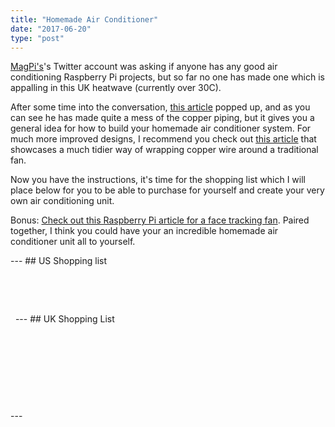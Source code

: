```yaml
---
title: "Homemade Air Conditioner"
date: "2017-06-20"
type: "post"
---
```


[MagPi's](https://twitter.com/TheMagP1/status/877082289850785793)'s Twitter account was asking if anyone has any good air conditioning Raspberry Pi projects, but so far no one has made one which is appalling in this UK heatwave (currently over 30C).

After some time into the conversation, [this article](https://www.instructables.com/id/Homemade-air-conditioner/) popped up, and as you can see he has made quite a mess of the copper piping, but it gives you a general idea for how to build your homemade air conditioner system. For much more improved designs, I recommend you check out [this article](https://www.gmilburn.ca/2005/06/14/homebrew-air-conditioning/) that showcases a much tidier way of wrapping copper wire around a traditional fan.

Now you have the instructions, it's time for the shopping list which I will place below for you to be able to purchase for yourself and create your very own air conditioning unit.

Bonus: [Check out this Raspberry Pi article for a face tracking fan](https://www.raspberrypi.org/blog/face-tracking-fan/). Paired together, I think you could have your an incredible homemade air conditioner unit all to yourself.

\--- ## US Shopping list

 

 

  --- ## UK Shopping List

 

 

 

 

\---
